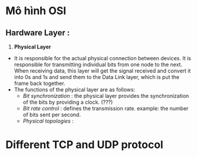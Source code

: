 # Mô hình OSI
## Hardware Layer :
1. **Physical Layer**
- It is responsible for the actual physical connection between devices. It is responsible for transmitting individual bits from one node to the next. When receiving data, this layer will get the signal received and convert it into 0s and 1s and send them to the Data Link layer, which is put the frame back together.
- The functions of the physical layer are as follows:
	- _Bit synchronization_ : the physical layer provides the synchronization of the bits by providing a clock. (???)
	- _Bit rate control_ : defines the transmission rate. example: the number of bits sent per second.
	- _Physical topologies_ :  


# Different TCP  and UDP protocol
<!--stackedit_data:
eyJoaXN0b3J5IjpbMTcwNzI1NTQxOSwtMTMxNTcxODM2MCwtMT
QwOTg2MzY5OV19
-->
